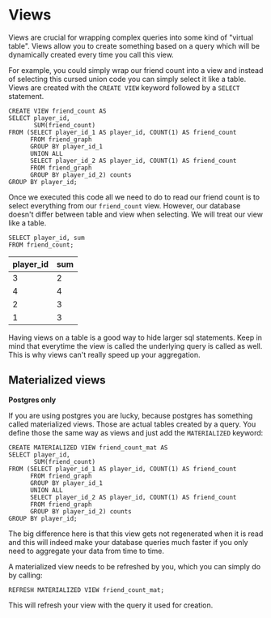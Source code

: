 # Views

Views are crucial for wrapping complex queries into some kind of "virtual table".
Views allow you to create something based on a query which will be dynamically created every time you call this view.

For example, you could simply wrap our friend count into a view and instead of selecting this cursed union code you
can simply select it like a table. Views are created with the `CREATE VIEW` keyword followed by a `SELECT` statement.

```postgresql
CREATE VIEW friend_count AS
SELECT player_id,
       SUM(friend_count)
FROM (SELECT player_id_1 AS player_id, COUNT(1) AS friend_count
      FROM friend_graph
      GROUP BY player_id_1
      UNION ALL
      SELECT player_id_2 AS player_id, COUNT(1) AS friend_count
      FROM friend_graph
      GROUP BY player_id_2) counts
GROUP BY player_id;
```

Once we executed this code all we need to do to read our friend count is to select everything from our 
`friend_count` view. However, our database doesn't differ between table and view when selecting. We will treat our 
view like a table.

```postgresql
SELECT player_id, sum
FROM friend_count;
```

| player\_id | sum |
|:-----------|:----|
| 3          | 2   |
| 4          | 4   |
| 2          | 3   |
| 1          | 3   |

Having views on a table is a good way to hide larger sql statements. Keep in mind that everytime the view is called 
the underlying query is called as well. This is why views can't really speed up your aggregation.

## Materialized views

**Postgres only**

If you are using postgres you are lucky, because postgres has something called materialized views. Those are actual 
tables created by a query. You define those the same way as views and just add the `MATERIALIZED` keyword:

```postgresql
CREATE MATERIALIZED VIEW friend_count_mat AS
SELECT player_id,
       SUM(friend_count)
FROM (SELECT player_id_1 AS player_id, COUNT(1) AS friend_count
      FROM friend_graph
      GROUP BY player_id_1
      UNION ALL
      SELECT player_id_2 AS player_id, COUNT(1) AS friend_count
      FROM friend_graph
      GROUP BY player_id_2) counts
GROUP BY player_id;
```

The big difference here is that this view gets not regenerated when it is read and this will indeed make your 
database queries much faster if you only need to aggregate your data from time to time.

A materialized view needs to be refreshed by you, which you can simply do by calling:

```postgresql
REFRESH MATERIALIZED VIEW friend_count_mat;
```

This will refresh your view with the query it used for creation.
